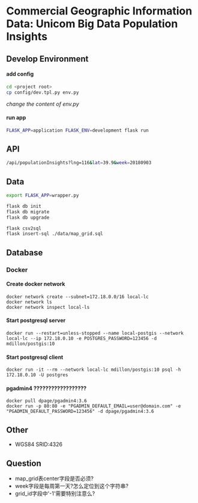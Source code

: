 # Commercial Geographic Information Data: Unicom Big Data Population Insights

## Develop Environment
#### add config

```bash
cd <project root>
cp config/dev.tpl.py env.py 
```
_change the content of env.py_

#### run app
```bash
FLASK_APP=application FLASK_ENV=development flask run
```

## API
```bash
/api/populationInsights?lng=116&lat=39.9&week=20180903
```

## Data
```bash
export FLASK_APP=wrapper.py

flask db init
flask db migrate
flask db upgrade

flask csv2sql
flask insert-sql ./data/map_grid.sql
```


## Database
### Docker

#### Create docker network
``` shell
docker network create --subnet=172.18.0.0/16 local-lc
docker network ls
docker network inspect local-ls
```
#### Start postgresql server
``` shell
docker run --restart=unless-stopped --name local-postgis --network local-lc --ip 172.18.0.10 -e POSTGRES_PASSWORD=123456 -d mdillon/postgis:10
```
#### Start postgresql client
``` shell
docker run -it --rm --network local-lc mdillon/postgis:10 psql -h 172.18.0.10 -U postgres
```
#### pgadmin4 ??????????????????

``` shell
docker pull dpage/pgadmin4:3.6
docker run -p 80:80 -e "PGADMIN_DEFAULT_EMAIL=user@domain.com" -e "PGADMIN_DEFAULT_PASSWORD=123456" -d dpage/pgadmin4:3.6
```


## Other
+ WGS84 SRID:4326

## Question
+ map_grid表center字段是否必须?
+ week字段是每周第一天?怎么定位到这个字符串?
+ grid_id字段中'-1'需要特别注意么?